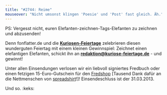 ```yaml
---
title: "#2744: Reime"
mouseover: "Nicht umsonst klingen 'Poesie' und 'Post' fast gleich. Äh."
---
```


PS:
Vergesst nicht, euren Elefanten-zeichnen-Tags-Elefanten zu zeichnen und abzusenden!

Denn fonflatter.de und die <a href="http://www.kuriose-feiertage.de/"><strong>Kuriosen-Feiertage</strong></a> zelebrieren diesen wunderguten Feiertag mit einem kleinen Gewinnspiel: Zeichnet einen elefantigen Elefanten, schickt ihn an <a href="mailto:redaktion@kuriose-feiertage.de"><strong>redaktion@kuriose-feiertage.de</strong></a> - und gewinnt!

Unter allen Einsendungen verlosen wir ein liebvoll signiertes Fredbuch oder einen fetzigen 15-Euro-Gutschein für den <a href="http://fred-o-mat.spreadshirt.de/">Fredshop</a> [Tausend Dank dafür an die Nettmenschen von <a href="http://www.spreadshirt.de/">spreadshirt</a>!]!
Einsendeschluss ist der 31.03.2013.

Und so.
:keks:
